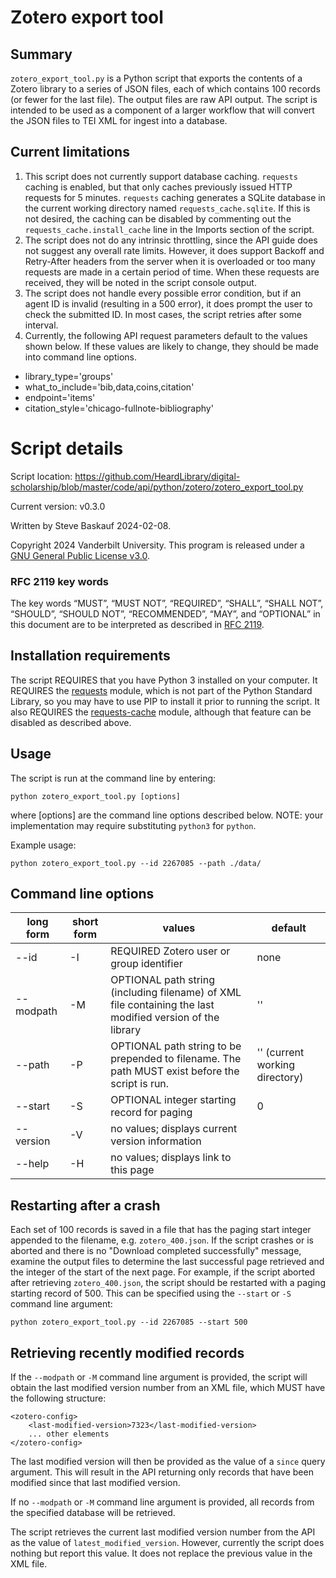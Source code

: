 # Zotero export tool

## Summary

`zotero_export_tool.py` is a Python script that exports the contents of a Zotero library to a series of JSON files, each of which contains 100 records (or fewer for the last file). The output files are raw API output. The script is intended to be used as a component of a larger workflow that will convert the JSON files to TEI XML for ingest into a database.

## Current limitations

1. This script does not currently support database caching. `requests` caching is enabled, but that only caches previously issued HTTP requests for 5 minutes. `requests` caching generates a SQLite database in the current working directory named `requests_cache.sqlite`. If this is not desired, the caching can be disabled by commenting out the `requests_cache.install_cache` line in the Imports section of the script.
2. The script does not do any intrinsic throttling, since the API guide does not suggest any overall rate limits. However, it does support Backoff and Retry-After headers from the server when it is overloaded or too many requests are made in a certain period of time. When these requests are received, they will be noted in the script console output.
3. The script does not handle every possible error condition, but if an agent ID is invalid (resulting in a 500 error), it does prompt the user to check the submitted ID. In most cases, the script retries after some interval.
4. Currently, the following API request parameters default to the values shown below. If these values are likely to change, they should be made into command line options.
- library_type='groups'
- what_to_include='bib,data,coins,citation'
- endpoint='items'
- citation_style='chicago-fullnote-bibliography'

# Script details

Script location: <https://github.com/HeardLibrary/digital-scholarship/blob/master/code/api/python/zotero/zotero_export_tool.py>

Current version: v0.3.0

Written by Steve Baskauf 2024-02-08.

Copyright 2024 Vanderbilt University. This program is released under a [GNU General Public License v3.0](http://www.gnu.org/licenses/gpl-3.0).

### RFC 2119 key words

The key words “MUST”, “MUST NOT”, “REQUIRED”, “SHALL”, “SHALL NOT”, “SHOULD”, “SHOULD NOT”, “RECOMMENDED”, “MAY”, and “OPTIONAL” in this document are to be interpreted as described in [RFC 2119](https://tools.ietf.org/html/rfc2119).

## Installation requirements

The script REQUIRES that you have Python 3 installed on your computer. It REQUIRES the [requests](https://docs.python-requests.org/en/latest/) module, which is not part of the Python Standard Library, so you may have to use PIP to install it prior to running the script. It also REQUIRES the [requests-cache](https://pypi.org/project/requests-cache/) module, although that feature can be disabled as described above.

## Usage

The script is run at the command line by entering:

```
python zotero_export_tool.py [options]
```

where \[options\] are the command line options described below. NOTE: your implementation may require substituting `python3` for `python`. 

Example usage:

```
python zotero_export_tool.py --id 2267085 --path ./data/
```

## Command line options

| long form | short form | values | default |
| --------- | ---------- | ------ | ------- |
| --id | -I | REQUIRED Zotero user or group identifier | none |
| --modpath | -M | OPTIONAL path string (including filename) of XML file containing the last modified version of the library | '' |
| --path | -P | OPTIONAL path string to be prepended to filename. The path MUST exist before the script is run. | '' (current working directory) |
| --start | -S | OPTIONAL integer starting record for paging | 0 |
| --version | -V | no values; displays current version information |  |
| --help | -H | no values; displays link to this page |  |

## Restarting after a crash

Each set of 100 records is saved in a file that has the paging start integer appended to the filename, e.g. `zotero_400.json`. If the script crashes or is aborted and there is no "Download completed successfully" message, examine the output files to determine the last successful page retrieved and the integer of the start of the next page. For example, if the script aborted after retrieving `zotero_400.json`, the script should be restarted with a paging starting record of 500. This can be specified using the `--start` or `-S` command line argument:

```
python zotero_export_tool.py --id 2267085 --start 500
```

## Retrieving recently modified records

If the `--modpath` or `-M` command line argument is provided, the script will obtain the last modified version number from an XML file, which MUST have the following structure:

```
<zotero-config>
    <last-modified-version>7323</last-modified-version>
    ... other elements
</zotero-config>
```

The last modified version will then be provided as the value of a `since` query argument. This will result in the API returning only records that have been modified since that last modified version. 

If no `--modpath` or `-M` command line argument is provided, all records from the specified database will be retrieved.

The script retrieves the current last modified version number from the API as the value of `latest_modified_version`. However, currently the script does nothing but report this value. It does not replace the previous value in the XML file.
